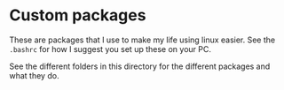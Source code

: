 # Custom packages

These are packages that I use to make my life using linux easier.
See the `.bashrc` for how I suggest you set up these on your PC.

See the different folders in this directory for the different packages and what they do.

